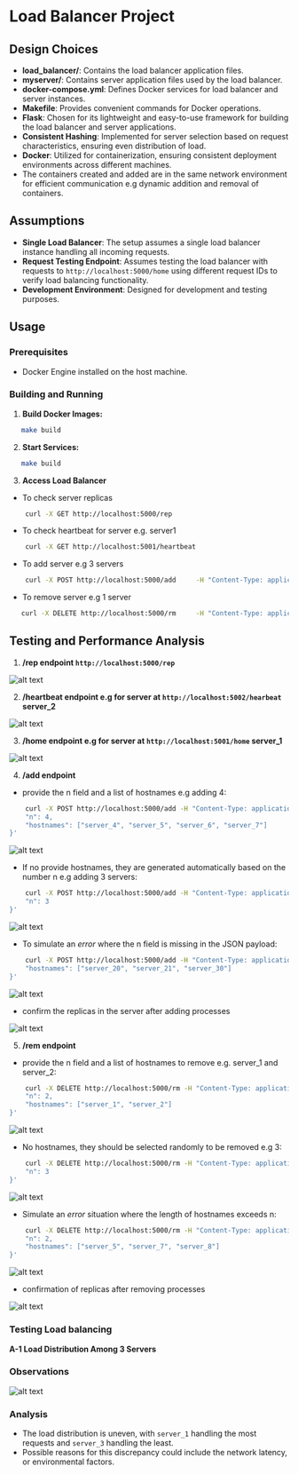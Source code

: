 # Load Balancer Project

## Design Choices

- **load_balancer/**: Contains the load balancer application files.
- **myserver/**: Contains server application files used by the load balancer.
- **docker-compose.yml**: Defines Docker services for load balancer and server instances.
- **Makefile**: Provides convenient commands for Docker operations.
- **Flask**: Chosen for its lightweight and easy-to-use framework for building the load balancer and server applications.
- **Consistent Hashing**: Implemented for server selection based on request characteristics, ensuring even distribution of load.
- **Docker**: Utilized for containerization, ensuring consistent deployment environments across different machines. 
- The containers created and added are in the same network environment for efficient communication e.g dynamic addition and removal of containers.

## Assumptions

- **Single Load Balancer**: The setup assumes a single load balancer instance handling all incoming requests.
- **Request Testing Endpoint**: Assumes testing the load balancer with requests to `http://localhost:5000/home` using different request IDs to verify load balancing functionality.
- **Development Environment**: Designed for development and testing purposes.

## Usage

### Prerequisites

- Docker Engine installed on the host machine.

### Building and Running

1. **Build Docker Images:**
```bash
   make build 
```
2. **Start Services:**
```bash
   make build
```
3. **Access Load Balancer**
- To check server replicas
```bash
    curl -X GET http://localhost:5000/rep
```
- To check heartbeat for server e.g. server1
```bash
    curl -X GET http://localhost:5001/heartbeat
```
- To add server e.g 3 servers
```bash
    curl -X POST http://localhost:5000/add     -H "Content-Type: application/json"     -d '{"n": 3}'
```
- To remove server e.g 1 server
```bash
   curl -X DELETE http://localhost:5000/rm     -H "Content-Type: application/json"     -d '{"n": 1}'
```
## Testing and Performance Analysis

1. **/rep endpoint `http://localhost:5000/rep`** 

![alt text](image-1.png)

2. **/heartbeat endpoint e.g for server at `http://localhost:5002/hearbeat` server_2**

![alt text](image-3.png)

3. **/home endpoint e.g for server at  `http://localhost:5001/home` server_1**

![alt text](image-4.png)

4. **/add endpoint**
- provide the n field and a list of hostnames e.g adding 4:
``` bash
    curl -X POST http://localhost:5000/add -H "Content-Type: application/json" -d '{
    "n": 4,
    "hostnames": ["server_4", "server_5", "server_6", "server_7"]
}'
```
![alt text](image-5.png)

- If no provide hostnames, they are generated automatically based on the number n e.g adding 3 servers:

``` bash
    curl -X POST http://localhost:5000/add -H "Content-Type: application/json" -d '{
    "n": 3
}'
```
![alt text](image-6.png)

- To simulate an *error* where the n field is missing in the JSON payload:

``` bash
    curl -X POST http://localhost:5000/add -H "Content-Type: application/json" -d '{
    "hostnames": ["server_20", "server_21", "server_30"]
}'
```
![alt text](image-7.png)

- confirm the replicas in the server after adding processes

![alt text](image-8.png)

5. **/rem endpoint**
- provide the n field and a list of hostnames to remove e.g. server_1 and server_2:
``` bash
    curl -X DELETE http://localhost:5000/rm -H "Content-Type: application/json" -d '{
    "n": 2,
    "hostnames": ["server_1", "server_2"]
}'
```
![alt text](image-9.png)

- No hostnames, they should be selected randomly to be removed e.g 3:
``` bash
    curl -X DELETE http://localhost:5000/rm -H "Content-Type: application/json" -d '{
    "n": 3
}'
```
![alt text](image-10.png)

- Simulate an *error* situation where the length of hostnames exceeds n:
``` bash
    curl -X DELETE http://localhost:5000/rm -H "Content-Type: application/json" -d '{
    "n": 2,
    "hostnames": ["server_5", "server_7", "server_8"]
}'

```
![alt text](image-12.png)

- confirmation of replicas after removing processes

![alt text](image-13.png)

### Testing Load balancing

**A-1 Load Distribution Among 3 Servers**
### Observations

![alt text](Figure_1.png)

### Analysis
- The load distribution is uneven, with `server_1` handling the most requests and `server_3` handling the least.
- Possible reasons for this discrepancy could include the network latency, or environmental factors.

